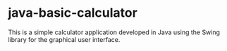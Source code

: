 # java-basic-calculator
This is a simple calculator application developed in Java using the Swing library for the graphical user interface.
